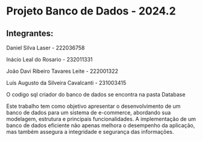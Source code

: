 # Projeto Banco de Dados - 2024.2

## Integrantes:
Daniel Silva Laser - 222036758

Inácio Leal do Rosario - 232011331

João Davi Ribeiro Tavares Leite - 222001322

Luís Augusto da Silveira Cavalcanti - 231003415

O codigo sql criador do banco de dados se encontra na pasta Database

Este trabalho tem como objetivo apresentar o desenvolvimento de um banco de dados para um sistema de e-commerce, abordando sua modelagem, estrutura e principais funcionalidades. A implementação de um banco de dados eficiente não apenas melhora o desempenho da aplicação, mas também assegura a integridade e segurança das informações.


